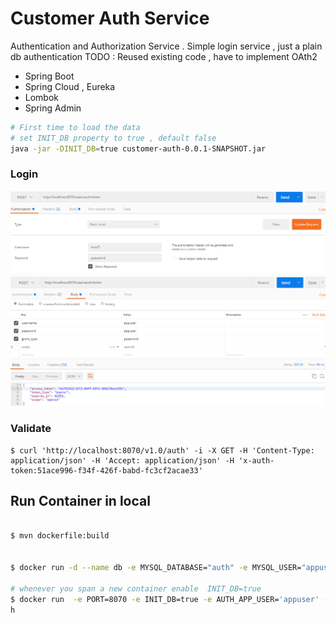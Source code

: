 # Customer Auth Service

Authentication and Authorization Service .
Simple login service , just a plain db authentication
TODO : Reused existing code , have to implement OAth2

 - Spring Boot
 - Spring Cloud , Eureka
 - Lombok   
 - Spring Admin
 
 ```sh
 # First time to load the data
 # set INIT_DB property to true , default false
 java -jar -DINIT_DB=true customer-auth-0.0.1-SNAPSHOT.jar
 ```
 
### Login

![alt text](1.png "Header")
![alt text](2.png "body")
 
### Validate

```
$ curl 'http://localhost:8070/v1.0/auth' -i -X GET -H 'Content-Type: application/json' -H 'Accept: application/json' -H 'x-auth-token:51ace996-f34f-426f-babd-fc3cf2acae33'

```

## Run Container in local
```sh

$ mvn dockerfile:build


$ docker run -d --name db -e MYSQL_DATABASE="auth" -e MYSQL_USER="appuser" -e MYSQL_PASSWORD="appuser"  -e MYSQL_ROOT_PASSWORD="root" -p 3306:3306 mysql:5.6

# whenever you span a new container enable  INIT_DB=true
$ docker run  -e PORT=8070 -e INIT_DB=true -e AUTH_APP_USER='appuser' -e AUTH_APP_PASSWORD='appuser'  -e AUTH_DB_URI='db:3306/auth'   -p 8070:8070 --name customer-auth  --link db:db -t jrsaravanan/customer-aut
h

```
